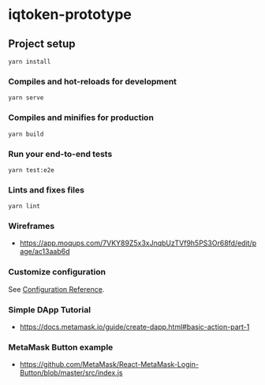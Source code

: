 # iqtoken-prototype

## Project setup
```
yarn install
```

### Compiles and hot-reloads for development
```
yarn serve
```

### Compiles and minifies for production
```
yarn build
```

### Run your end-to-end tests
```
yarn test:e2e
```

### Lints and fixes files
```
yarn lint
```

### Wireframes

- https://app.moqups.com/7VKY89Z5x3xJnqbUzTVf9h5PS3Or68fd/edit/page/ac13aab6d

### Customize configuration
See [Configuration Reference](https://cli.vuejs.org/config/).

### Simple DApp Tutorial

- https://docs.metamask.io/guide/create-dapp.html#basic-action-part-1

### MetaMask Button example

- https://github.com/MetaMask/React-MetaMask-Login-Button/blob/master/src/index.js
